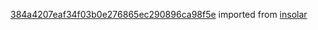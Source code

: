 [384a4207eaf34f03b0e276865ec290896ca98f5e](https://github.com/insolar/insolar/commit/384a4207eaf34f03b0e276865ec290896ca98f5e) imported from [insolar](https://github.com/insolar/insolar)
